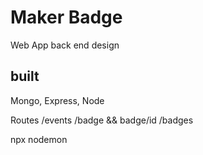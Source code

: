 # Maker Badge

Web App back end design

## built

Mongo, Express, Node

Routes
/events
/badge && badge/id
/badges

npx nodemon
